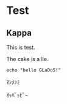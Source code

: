 # Test

## Kappa

This is test.

The cake is a lie.

```shell
echo "hello GLaDoS!"
```

ﾏﾝﾒﾝﾐ

ｵｯﾊﾟｯﾋﾟｰ

